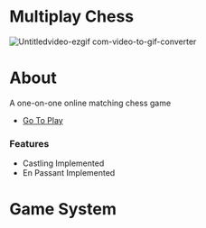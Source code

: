 # Multiplay Chess

![Untitledvideo-ezgif com-video-to-gif-converter](https://github.com/user-attachments/assets/5a61f694-eb37-4ab9-8d3b-8732a42fbf21)

# About
A one-on-one online matching chess game

- [Go To Play](https://drive.google.com/drive/folders/1wDBSstEhrZ-e9T66BOUew1vLYnh3QwNE?usp=sharing)

### Features
- Castling Implemented
- En Passant Implemented

# Game System
